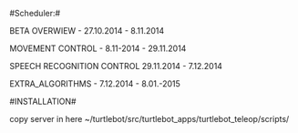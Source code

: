 #Scheduler:#

BETA OVERWIEW - 27.10.2014 - 8.11.2014

MOVEMENT CONTROL - 8.11-2014 - 29.11.2014

SPEECH RECOGNITION CONTROL 29.11.2014 - 7.12.2014

EXTRA_ALGORITHMS - 7.12.2014 - 8.01.-2015

#INSTALLATION#

copy server in here ~/turtlebot/src/turtlebot_apps/turtlebot_teleop/scripts/

